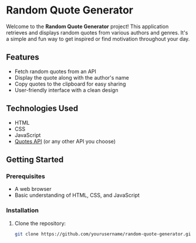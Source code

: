 # Random Quote Generator

Welcome to the **Random Quote Generator** project! This application retrieves and displays random quotes from various authors and genres. It's a simple and fun way to get inspired or find motivation throughout your day.

## Features

- Fetch random quotes from an API
- Display the quote along with the author's name
- Copy quotes to the clipboard for easy sharing
- User-friendly interface with a clean design

## Technologies Used

- HTML
- CSS
- JavaScript
- [Quotes API](https://quotes.rest/) (or any other API you choose)

## Getting Started

### Prerequisites

- A web browser
- Basic understanding of HTML, CSS, and JavaScript

### Installation

1. Clone the repository:
   ```bash
   git clone https://github.com/yourusername/random-quote-generator.git
